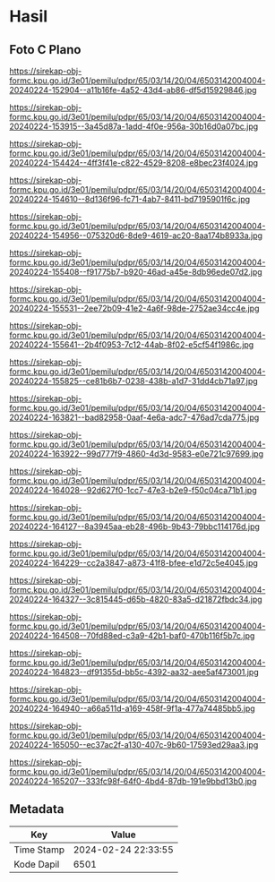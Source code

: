 # Hasil

## Foto C Plano

https://sirekap-obj-formc.kpu.go.id/3e01/pemilu/pdpr/65/03/14/20/04/6503142004004-20240224-152904--a11b16fe-4a52-43d4-ab86-df5d15929846.jpg

https://sirekap-obj-formc.kpu.go.id/3e01/pemilu/pdpr/65/03/14/20/04/6503142004004-20240224-153915--3a45d87a-1add-4f0e-956a-30b16d0a07bc.jpg

https://sirekap-obj-formc.kpu.go.id/3e01/pemilu/pdpr/65/03/14/20/04/6503142004004-20240224-154424--4ff3f41e-c822-4529-8208-e8bec23f4024.jpg

https://sirekap-obj-formc.kpu.go.id/3e01/pemilu/pdpr/65/03/14/20/04/6503142004004-20240224-154610--8d136f96-fc71-4ab7-8411-bd7195901f6c.jpg

https://sirekap-obj-formc.kpu.go.id/3e01/pemilu/pdpr/65/03/14/20/04/6503142004004-20240224-154956--075320d6-8de9-4619-ac20-8aa174b8933a.jpg

https://sirekap-obj-formc.kpu.go.id/3e01/pemilu/pdpr/65/03/14/20/04/6503142004004-20240224-155408--f91775b7-b920-46ad-a45e-8db96ede07d2.jpg

https://sirekap-obj-formc.kpu.go.id/3e01/pemilu/pdpr/65/03/14/20/04/6503142004004-20240224-155531--2ee72b09-41e2-4a6f-98de-2752ae34cc4e.jpg

https://sirekap-obj-formc.kpu.go.id/3e01/pemilu/pdpr/65/03/14/20/04/6503142004004-20240224-155641--2b4f0953-7c12-44ab-8f02-e5cf54f1986c.jpg

https://sirekap-obj-formc.kpu.go.id/3e01/pemilu/pdpr/65/03/14/20/04/6503142004004-20240224-155825--ce81b6b7-0238-438b-a1d7-31dd4cb71a97.jpg

https://sirekap-obj-formc.kpu.go.id/3e01/pemilu/pdpr/65/03/14/20/04/6503142004004-20240224-163821--bad82958-0aaf-4e6a-adc7-476ad7cda775.jpg

https://sirekap-obj-formc.kpu.go.id/3e01/pemilu/pdpr/65/03/14/20/04/6503142004004-20240224-163922--99d777f9-4860-4d3d-9583-e0e721c97699.jpg

https://sirekap-obj-formc.kpu.go.id/3e01/pemilu/pdpr/65/03/14/20/04/6503142004004-20240224-164028--92d627f0-1cc7-47e3-b2e9-f50c04ca71b1.jpg

https://sirekap-obj-formc.kpu.go.id/3e01/pemilu/pdpr/65/03/14/20/04/6503142004004-20240224-164127--8a3945aa-eb28-496b-9b43-79bbc114176d.jpg

https://sirekap-obj-formc.kpu.go.id/3e01/pemilu/pdpr/65/03/14/20/04/6503142004004-20240224-164229--cc2a3847-a873-41f8-bfee-e1d72c5e4045.jpg

https://sirekap-obj-formc.kpu.go.id/3e01/pemilu/pdpr/65/03/14/20/04/6503142004004-20240224-164327--3c815445-d65b-4820-83a5-d21872fbdc34.jpg

https://sirekap-obj-formc.kpu.go.id/3e01/pemilu/pdpr/65/03/14/20/04/6503142004004-20240224-164508--70fd88ed-c3a9-42b1-baf0-470b116f5b7c.jpg

https://sirekap-obj-formc.kpu.go.id/3e01/pemilu/pdpr/65/03/14/20/04/6503142004004-20240224-164823--df91355d-bb5c-4392-aa32-aee5af473001.jpg

https://sirekap-obj-formc.kpu.go.id/3e01/pemilu/pdpr/65/03/14/20/04/6503142004004-20240224-164940--a66a511d-a169-458f-9f1a-477a74485bb5.jpg

https://sirekap-obj-formc.kpu.go.id/3e01/pemilu/pdpr/65/03/14/20/04/6503142004004-20240224-165050--ec37ac2f-a130-407c-9b60-17593ed29aa3.jpg

https://sirekap-obj-formc.kpu.go.id/3e01/pemilu/pdpr/65/03/14/20/04/6503142004004-20240224-165207--333fc98f-64f0-4bd4-87db-191e9bbd13b0.jpg


## Metadata

| Key        | Value               |
| ---------- | ------------------- |
| Time Stamp | 2024-02-24 22:33:55 |
| Kode Dapil | 6501                |



